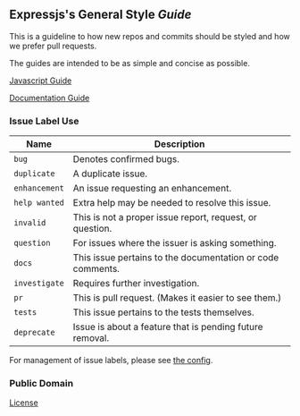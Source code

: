 ## Expressjs's General Style *Guide*

This is a guideline to how new repos and commits should be styled
 and how we prefer pull requests.

The guides are intended to be as simple and concise as possible.

[Javascript Guide](javascript.md)

[Documentation Guide](documentation.md)

### Issue Label Use

Name           | Description
---------------|-------------------------------------------
`bug`          | Denotes confirmed bugs.
`duplicate`    | A duplicate issue.
`enhancement`  | An issue requesting an enhancement.
`help wanted`  | Extra help may be needed to resolve this issue.
`invalid`      | This is not a proper issue report, request, or question.
`question`     | For issues where the issuer is asking something.
`docs`         | This issue pertains to the documentation or code comments.
`investigate`  | Requires further investigation.
`pr`           | This is pull request. (Makes it easier to see them.)
`tests`        | This issue pertains to the tests themselves.
`deprecate`    | Issue is about a feature that is pending future removal.

For management of issue labels, please see [the config](config/readme.md).

### Public Domain

[License](LICENSE)
